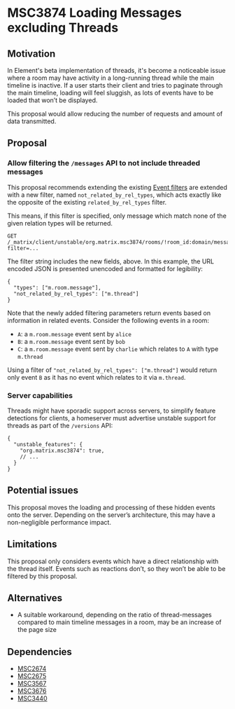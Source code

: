 # MSC3874 Loading Messages excluding Threads

## Motivation

In Element's beta implementation of threads, it's become a noticeable issue where a room may have activity in a 
long-running thread while the main timeline is inactive. If a user starts their client and tries to paginate through the 
main timeline, loading will feel sluggish, as lots of events have to be loaded that won’t be displayed.

This proposal would allow reducing the number of requests and amount of data transmitted. 

## Proposal

### Allow filtering the `/messages` API to not include threaded messages

This proposal recommends extending the existing [Event filters] are extended with a new filter, named
`not_related_by_rel_types`, which acts exactly like the opposite of the existing `related_by_rel_types` filter.

This means, if this filter is specified, only message which match none of the given relation types will be returned.

```
GET /_matrix/client/unstable/org.matrix.msc3874/rooms/!room_id:domain/messages?filter=...
```

The filter string includes the new fields, above. In this example, the URL encoded JSON is presented unencoded and
formatted for legibility:

```jsonc
{
  "types": ["m.room.message"],
  "not_related_by_rel_types": ["m.thread"]
}
```

Note that the newly added filtering parameters return events based on information in related events. Consider the
following events in a room:

* `A`: a `m.room.message` event sent by `alice`
* `B`: a `m.room.message` event sent by `bob`
* `C`: a `m.room.message` event sent by `charlie` which relates to `A` with type `m.thread`

Using a filter of `"not_related_by_rel_types": ["m.thread"]` would return only event `B` as it has no event which
relates to it via `m.thread`.

### Server capabilities

Threads might have sporadic support across servers, to simplify feature detections for clients, a homeserver must
advertise unstable support for threads as part of the `/versions` API:

```jsonc
{
  "unstable_features": {
    "org.matrix.msc3874": true,
    // ...
  }
}
```

## Potential issues

This proposal moves the loading and processing of these hidden events onto the server. Depending on the server’s
architecture, this may have a non-negligible performance impact. 

## Limitations

This proposal only considers events which have a direct relationship with the thread itself. Events such as reactions
don’t, so they won’t be able to be filtered by this proposal.

## Alternatives

- A suitable workaround, depending on the ratio of thread-messages compared to main timeline messages in a room, may be 
  an increase of the page size

## Dependencies

- [MSC2674](https://github.com/matrix-org/matrix-doc/pull/2674)
- [MSC2675](https://github.com/matrix-org/matrix-doc/pull/2675)
- [MSC3567](https://github.com/matrix-org/matrix-doc/pull/3567)
- [MSC3676](https://github.com/matrix-org/matrix-doc/pull/3676)
- [MSC3440](https://github.com/matrix-org/matrix-doc/pull/344ß)

<!-- inline links -->
[Event filters]: https://spec.matrix.org/v1.2/client-server-api/#filtering
